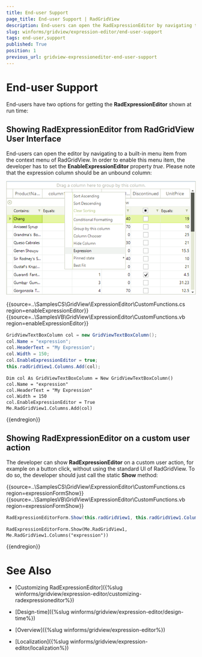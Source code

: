 ```yaml
---
title: End-user Support
page_title: End-user Support | RadGridView
description: End-users can open the RadExpressionEditor by navigating to a built-in menu item from the context menu of RadGridView.
slug: winforms/gridview/expression-editor/end-user-support
tags: end-user,support
published: True
position: 1
previous_url: gridview-expressioneditor-end-user-support
---
```


# End-user Support

End-users have two options for getting the __RadExpressionEditor__ shown at run time:

## Showing RadExpressionEditor from RadGridView User Interface

End-users can open the editor by navigating to a built-in menu item from the context menu of RadGridView. In order to enable this menu item, the developer has to set the __EnableExpressionEditor__ property *true*. Please note that the expression column should be an unbound column:

![gridview-expressioneditor-end-user-support 001](images/gridview-expressioneditor-end-user-support001.png)

{{source=..\SamplesCS\GridView\ExpressionEditor\CustomFunctions.cs region=enableExpressionEditor}} 
{{source=..\SamplesVB\GridView\ExpressionEditor\CustomFunctions.vb region=enableExpressionEditor}} 

````C#
GridViewTextBoxColumn col = new GridViewTextBoxColumn();
col.Name = "expression";
col.HeaderText = "My Expression";
col.Width = 150;
col.EnableExpressionEditor = true;
this.radGridView1.Columns.Add(col);

````
````VB.NET
Dim col As GridViewTextBoxColumn = New GridViewTextBoxColumn()
col.Name = "expression"
col.HeaderText = "My Expression"
col.Width = 150
col.EnableExpressionEditor = True
Me.RadGridView1.Columns.Add(col)

````

{{endregion}} 

## Showing RadExpressionEditor on a custom user action

The developer can show __RadExpressionEditor__ on a custom user action, for example on a button click, without using the standard UI of RadGridView. To do so, the developer should just call the static __Show__ method:

{{source=..\SamplesCS\GridView\ExpressionEditor\CustomFunctions.cs region=expressionFormShow}} 
{{source=..\SamplesVB\GridView\ExpressionEditor\CustomFunctions.vb region=expressionFormShow}} 

````C#
RadExpressionEditorForm.Show(this.radGridView1, this.radGridView1.Columns["expression"]);

````
````VB.NET
RadExpressionEditorForm.Show(Me.RadGridView1, Me.RadGridView1.Columns("expression"))

````

{{endregion}} 



# See Also
* [Customizing RadExpressionEditor]({%slug winforms/gridview/expression-editor/customizing-radexpressioneditor%})

* [Design-time]({%slug winforms/gridview/expression-editor/design-time%})

* [Overview]({%slug winforms/gridview/expression-editor%})

* [Localization]({%slug winforms/gridview/expression-editor/localization%})


